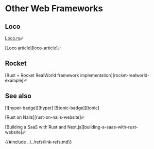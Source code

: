 # Other Web Frameworks

## Loco

[Loco.rs]( https://loco.rs/ )⮳

[Loco article][loco-article]⮳

## Rocket

[Rust + Rocket RealWorld framework implementation][rocket-realworld-example]⮳

## See also

[![hyper-badge]][hyper]  [![tonic-badge]][tonic]

[Rust on Nails][rust-on-nails-website]⮳

[Building a SaaS with Rust and Next.js][building-a-saas-with-rust-website]⮳

{{#include ../../refs/link-refs.md}}
